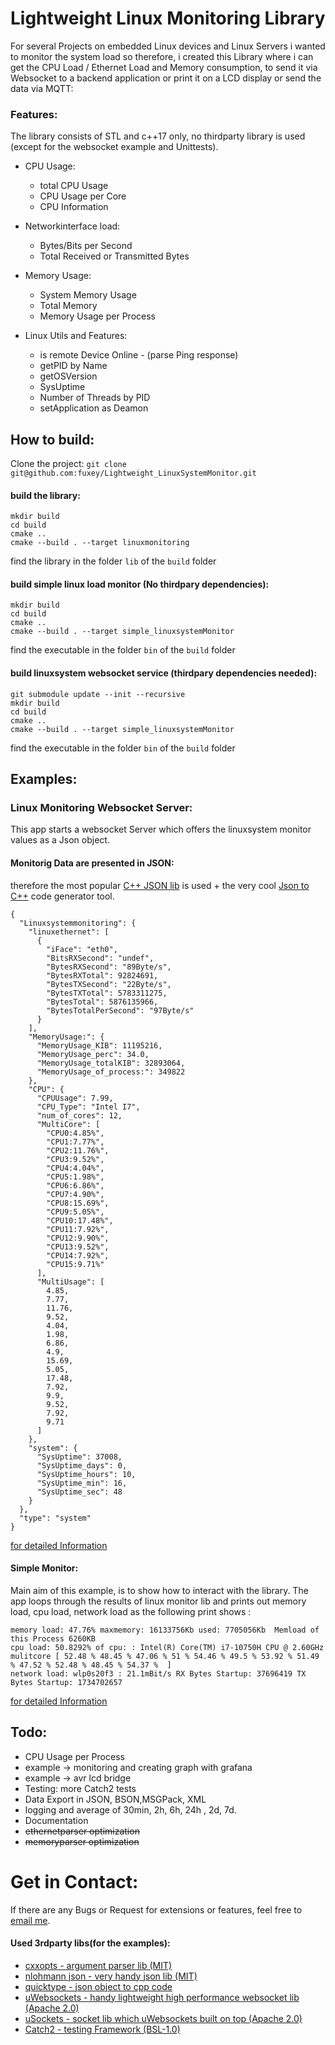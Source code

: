 # Lightweight Linux Monitoring Library
For several Projects on embedded Linux devices and Linux Servers i wanted to monitor the system load so therefore, 
i created this Library where i can get the CPU Load / Ethernet Load and Memory consumption, to send it via Websocket to 
a backend application or print it on a LCD display or send the data via MQTT: 



### Features:

The library consists of STL and c++17 only, no thirdparty library is used (except for the websocket example and Unittests). 



* CPU Usage:
  * total CPU Usage
  * CPU Usage per Core
  * CPU Information
    
* Networkinterface load:
  * Bytes/Bits per Second
  * Total Received or Transmitted Bytes

* Memory Usage:
  * System Memory Usage
  * Total Memory
  * Memory Usage per Process
  
* Linux Utils and Features:
  * is remote Device Online - (parse Ping response)
  * getPID by Name
  * getOSVersion
  * SysUptime
  * Number of Threads by PID 
  * setApplication as Deamon


## How to build:
Clone the project: `git clone git@github.com:fuxey/Lightweight_LinuxSystemMonitor.git`

#### build the library:

    mkdir build
    cd build
    cmake ..
    cmake --build . --target linuxmonitoring
    
find the library in the folder `lib` of the `build` folder

#### build simple linux load monitor (No thirdpary dependencies): 
    mkdir build
    cd build
    cmake ..
    cmake --build . --target simple_linuxsystemMonitor
    
find the executable in the folder `bin` of the `build` folder

#### build linuxsystem websocket service (thirdpary dependencies needed):

    git submodule update --init --recursive
    mkdir build
    cd build
    cmake ..
    cmake --build . --target simple_linuxsystemMonitor
    
find the executable in the folder `bin` of the `build` folder



## Examples:

### Linux Monitoring Websocket Server:
This app starts a websocket Server which offers the linuxsystem monitor values as a Json object.
#### Monitorig Data are presented in JSON: 
therefore the most popular [C++ JSON lib](https://github.com/nlohmann/json) is used + the very cool [Json to C++](https://app.quicktype.io/) code generator tool. 
    
    {
      "Linuxsystemmonitoring": {
        "linuxethernet": [
          {
            "iFace": "eth0",
            "BitsRXSecond": "undef",
            "BytesRXSecond": "89Byte/s",
            "BytesRXTotal": 92824691,
            "BytesTXSecond": "22Byte/s",
            "BytesTXTotal": 5783311275,
            "BytesTotal": 5876135966,
            "BytesTotalPerSecond": "97Byte/s"
          }
        ],
        "MemoryUsage:": {
          "MemoryUsage_KIB": 11195216,
          "MemoryUsage_perc": 34.0,
          "MemoryUsage_totalKIB": 32893064,
          "MemoryUsage_of_process:": 349822
        },
        "CPU": {
          "CPUUsage": 7.99,
          "CPU_Type": "Intel I7",
          "num_of_cores": 12,
          "MultiCore": [
            "CPU0:4.85%",
            "CPU1:7.77%",
            "CPU2:11.76%",
            "CPU3:9.52%",
            "CPU4:4.04%",
            "CPU5:1.98%",
            "CPU6:6.86%",
            "CPU7:4.90%",
            "CPU8:15.69%",
            "CPU9:5.05%",
            "CPU10:17.48%",
            "CPU11:7.92%",
            "CPU12:9.90%",
            "CPU13:9.52%",
            "CPU14:7.92%",
            "CPU15:9.71%"
          ],
          "MultiUsage": [
            4.85,
            7.77,
            11.76,
            9.52,
            4.04,
            1.98,
            6.86,
            4.9,
            15.69,
            5.05,
            17.48,
            7.92,
            9.9,
            9.52,
            7.92,
            9.71
          ]
        },
        "system": {
          "SysUptime": 37008,
          "SysUptime_days": 0,
          "SysUptime_hours": 10,
          "SysUptime_min": 16,
          "SysUptime_sec": 48
        }
      },
      "type": "system"
    }
 
[for detailed Information](./example/LinuxSystemMonitor_WebsocketService/Readme.md)


#### Simple Monitor:
Main aim of this example, is to show how to interact with the library. The app loops through the results of linux monitor lib and prints out memory load, cpu load, network load as the following print shows :

    memory load: 47.76% maxmemory: 16133756Kb used: 7705056Kb  Memload of this Process 6260KB 
    cpu load: 50.8292% of cpu: : Intel(R) Core(TM) i7-10750H CPU @ 2.60GHz
    mulitcore [ 52.48 % 48.45 % 47.06 % 51 % 54.46 % 49.5 % 53.92 % 51.49 % 47.52 % 52.48 % 48.45 % 54.37 %  ]
    network load: wlp0s20f3 : 21.1mBit/s RX Bytes Startup: 37696419 TX Bytes Startup: 1734702657
    
    
[for detailed Information](./example/simplemonitor/Readme.md)

    

## Todo:
* CPU Usage per Process
* example -> monitoring and creating graph with grafana
* example -> avr lcd bridge
* Testing: more Catch2 tests
* Data Export in JSON, BSON,MSGPack, XML
* logging and average of 30min, 2h, 6h, 24h , 2d, 7d. 
* Documentation
* ~~ethernetparser optimization~~ 
* ~~memoryparser optimization~~

# Get in Contact: 
If there are any Bugs or Request for extensions or features, feel free to
[email me](fuxeysolution@gmail.com).


#### Used 3rdparty libs(for the examples):

* [cxxopts - argument parser lib (MIT) ](https://github.com/jarro2783/cxxopts)
* [nlohmann json - very handy json lib (MIT) ](https://github.com/nlohmann/json)
* [quicktype - json object to cpp code](https://app.quicktype.io/)
* [uWebsockets - handy lightweight high performance websocket lib (Apache 2.0) ](https://github.com/uNetworking/uWebSockets)
* [uSockets - socket lib which uWebsockets built on top (Apache 2.0)](https://github.com/uNetworking/uSockets)
* [Catch2 - testing Framework (BSL-1.0)](https://github.com/catchorg/Catch2)